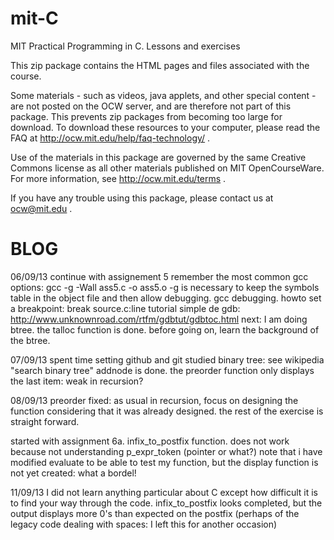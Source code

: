 mit-C
=====

MIT Practical Programming in C. Lessons and exercises

This zip package contains the HTML pages and files associated with the course. 

Some materials - such as videos, java applets, and other special content - are not posted on the OCW server, and are therefore not part of this package. This prevents zip packages from becoming too large for download. To download these resources to your computer, please read the FAQ at http://ocw.mit.edu/help/faq-technology/ .

Use of the materials in this package are governed by the same Creative Commons license as all other materials published on MIT OpenCourseWare. For more information, see http://ocw.mit.edu/terms .

If you have any trouble using this package, please contact us at ocw@mit.edu .

BLOG
====

06/09/13
continue with assignement 5
remember the most common gcc options: gcc -g -Wall ass5.c -o ass5.o
-g is necessary to keep the symbols table in the object file and then allow debugging.
gcc debugging. howto set a breakpoint: break source.c:line
tutorial simple de gdb: http://www.unknownroad.com/rtfm/gdbtut/gdbtoc.html
next: I am doing btree. the talloc function is done. before going on, learn the background of the btree.

07/09/13
spent time setting github and git
studied binary tree: see wikipedia "search binary tree"
addnode is done. the preorder function only displays the last item: weak in recursion?

08/09/13
preorder fixed: as usual in recursion, focus on designing the function
considering that it was already designed.
the rest of the exercise is straight forward.

started with assignment 6a. infix_to_postfix function. does not work because not understanding  p_expr_token (pointer or what?)
note that i have modified evaluate to be able to test my function, but the display function is not yet created: what a bordel!

11/09/13
I did not learn anything particular about C except how difficult it is to find your way through the code. infix_to_postfix looks completed, but the output displays more 0's than expected on the postfix (perhaps of the legacy code dealing with spaces: I left this for another occasion)
